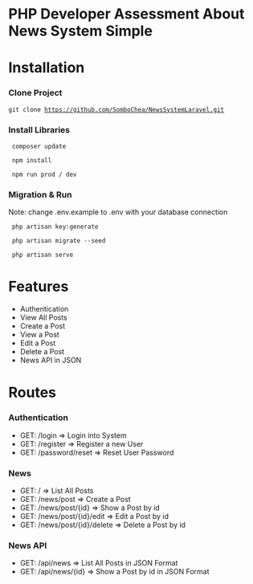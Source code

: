 # PHP Developer Assessment About News System Simple

# Installation

### Clone Project
<code>git clone https://github.com/SomboChea/NewsSystemLaravel.git</code>

### Install Libraries
<code> composer update </code>

<code> npm install </code>

<code> npm run prod / dev </code>

### Migration & Run
Note: change .env.example to .env with your database connection

<code> php artisan key:generate </code>

<code> php artisan migrate --seed </code>

<code> php artisan serve </code>

# Features
 + Authentication
 + View All Posts
 + Create a Post
 + View a Post
 + Edit a Post
 + Delete a Post
 + News API in JSON

# Routes
 ### Authentication
 - GET: /login                      => Login into System
 - GET: /register                   => Register a new User
 - GET: /password/reset             => Reset User Password

 ### News
 - GET: /                           => List All Posts
 - GET: /news/post                  => Create a Post
 - GET: /news/post/{id}             => Show a Post by id
 - GET: /news/post/{id}/edit        => Edit a Post by id
 - GET: /news/post/{id}/delete      => Delete a Post by id

### News API
- GET: /api/news                    => List All Posts in JSON Format
- GET: /api/news/{id}               => Show a Post by id in JSON Format

